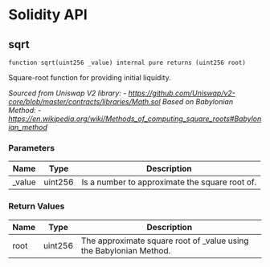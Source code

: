 # Solidity API

## sqrt

```solidity
function sqrt(uint256 _value) internal pure returns (uint256 root)
```

Square-root function for providing initial liquidity.

_Sourced from Uniswap V2 library:
          - https://github.com/Uniswap/v2-core/blob/master/contracts/libraries/Math.sol
   Based on Babylonian Method:
          - https://en.wikipedia.org/wiki/Methods_of_computing_square_roots#Babylonian_method_

### Parameters

| Name | Type | Description |
| ---- | ---- | ----------- |
| _value | uint256 | Is a number to approximate the square root of. |

### Return Values

| Name | Type | Description |
| ---- | ---- | ----------- |
| root | uint256 | The approximate square root of _value using the Babylonian Method. |

